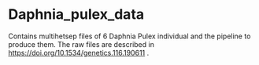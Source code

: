 # Daphnia_pulex_data
Contains multihetsep files of 6 Daphnia Pulex individual and the pipeline to produce them. The raw files  are described in https://doi.org/10.1534/genetics.116.190611 .
